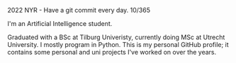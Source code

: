 2022 NYR - Have a git commit every day. 10/365 

I'm an Artificial Intelligence student.

Graduated with a BSc at Tilburg Univeristy, currently doing MSc at Utrecht University.
I mostly program in Python.
This is my personal GitHub profile; it contains some personal and uni projects I've worked on over the years. 

<!---
DMAgit/DMAgit is a ✨ special ✨ repository because its `README.md` (this file) appears on your GitHub profile.
You can click the Preview link to take a look at your changes.
--->
